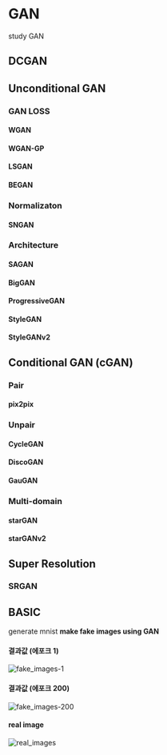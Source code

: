 # GAN 
study GAN

## DCGAN

## Unconditional GAN
### GAN LOSS
#### WGAN
#### WGAN-GP
#### LSGAN
#### BEGAN

### Normalizaton
#### SNGAN

### Architecture
#### SAGAN
#### BigGAN
#### ProgressiveGAN
#### StyleGAN
#### StyleGANv2

## Conditional GAN (cGAN)
### Pair
#### pix2pix
### Unpair
#### CycleGAN
#### DiscoGAN
#### GauGAN

### Multi-domain
#### starGAN
#### starGANv2

## Super Resolution
### SRGAN

## BASIC
generate mnist
**make fake images using GAN**

#### 결과값 (에포크 1)
![fake_images-1](https://user-images.githubusercontent.com/72767245/97081777-9f855c00-163f-11eb-80df-7be4b5ddcdd2.png)

#### 결과값 (에포크 200)
![fake_images-200](https://user-images.githubusercontent.com/72767245/97081788-b4fa8600-163f-11eb-9de8-1cce8578beb9.png)

#### real image
![real_images](https://user-images.githubusercontent.com/72767245/97081798-c348a200-163f-11eb-9d6f-a1d7dd48d688.png)
